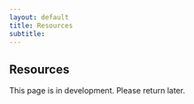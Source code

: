 ```yaml
---
layout: default
title: Resources
subtitle: 
---
```


## Resources

This page is in development. Please return later.
